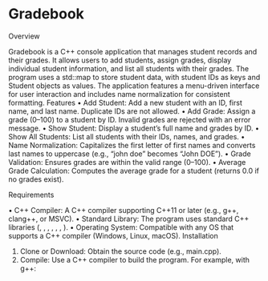 # Gradebook
Overview


Gradebook is a C++ console application that manages student records and their grades. It allows users to add students, assign grades, display individual student information, and list all students with their grades. The program uses a std::map to store student data, with student IDs as keys and Student objects as values. The application features a menu-driven interface for user interaction and includes name normalization for consistent formatting.
Features
•  Add Student: Add a new student with an ID, first name, and last name. Duplicate IDs are not allowed.
•  Add Grade: Assign a grade (0–100) to a student by ID. Invalid grades are rejected with an error message.
•  Show Student: Display a student’s full name and grades by ID.
•  Show All Students: List all students with their IDs, names, and grades.
•  Name Normalization: Capitalizes the first letter of first names and converts last names to uppercase (e.g., “john doe” becomes “John DOE”).
•  Grade Validation: Ensures grades are within the valid range (0–100).
•  Average Grade Calculation: Computes the average grade for a student (returns 0.0 if no grades exist).


Requirements

•  C++ Compiler: A C++ compiler supporting C++11 or later (e.g., g++, clang++, or MSVC).
•  Standard Library: The program uses standard C++ libraries (<iostream>, <string>, <vector>, <map>, <algorithm>, <numeric>, <cctype>).
•  Operating System: Compatible with any OS that supports a C++ compiler (Windows, Linux, macOS).
Installation
1.  Clone or Download: Obtain the source code (e.g., main.cpp).
2.  Compile: Use a C++ compiler to build the program. For example, with g++:
